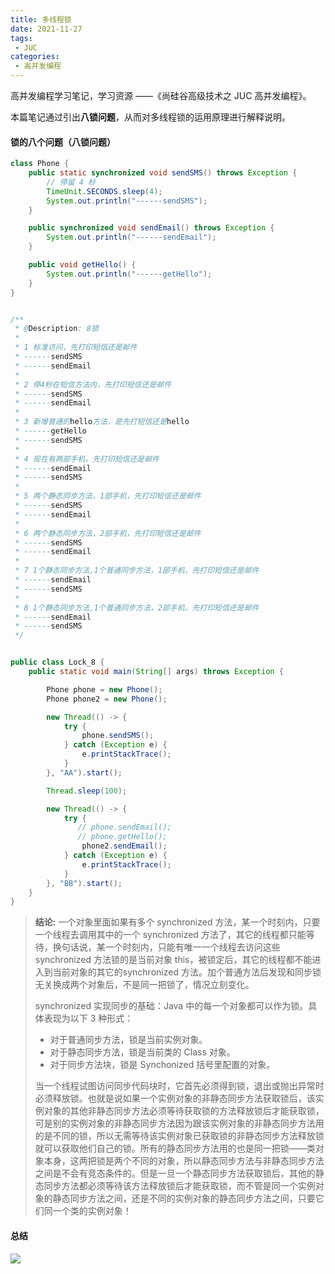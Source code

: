 ```yaml
---
title: 多线程锁
date: 2021-11-27
tags:
 - JUC
categories:
 - 高并发编程
---
```


高并发编程学习笔记，学习资源 ——《尚硅谷高级技术之 JUC 高并发编程》。

本篇笔记通过引出**八锁问题**，从而对多线程锁的运用原理进行解释说明。



#### 锁的八个问题（八锁问题）

```java
class Phone {
    public static synchronized void sendSMS() throws Exception {
        // 停留 4 秒
        TimeUnit.SECONDS.sleep(4);
        System.out.println("------sendSMS");
    }

    public synchronized void sendEmail() throws Exception {
        System.out.println("------sendEmail");
    }

    public void getHello() {
        System.out.println("------getHello");
    }
}


/**
 * @Description: 8锁
 * 
 * 1 标准访问，先打印短信还是邮件
 * ------sendSMS
 * ------sendEmail
 *
 * 2 停4秒在短信方法内，先打印短信还是邮件
 * ------sendSMS
 * ------sendEmail
 *
 * 3 新增普通的hello方法，是先打短信还是hello
 * ------getHello
 * ------sendSMS
 *
 * 4 现在有两部手机，先打印短信还是邮件
 * ------sendEmail
 * ------sendSMS
 *
 * 5 两个静态同步方法，1部手机，先打印短信还是邮件
 * ------sendSMS
 * ------sendEmail
 *
 * 6 两个静态同步方法，2部手机，先打印短信还是邮件
 * ------sendSMS
 * ------sendEmail
 *
 * 7 1个静态同步方法,1个普通同步方法，1部手机，先打印短信还是邮件
 * ------sendEmail
 * ------sendSMS
 *
 * 8 1个静态同步方法,1个普通同步方法，2部手机，先打印短信还是邮件
 * ------sendEmail
 * ------sendSMS
 */


public class Lock_8 {
    public static void main(String[] args) throws Exception {

        Phone phone = new Phone();
        Phone phone2 = new Phone();

        new Thread(() -> {
            try {
                phone.sendSMS();
            } catch (Exception e) {
                e.printStackTrace();
            }
        }, "AA").start();

        Thread.sleep(100);

        new Thread(() -> {
            try {
               // phone.sendEmail();
               // phone.getHello();
                phone2.sendEmail();
            } catch (Exception e) {
                e.printStackTrace();
            }
        }, "BB").start();
    }
}

```

> **结论:**
> 一个对象里面如果有多个 synchronized 方法，某一个时刻内，只要一个线程去调用其中的一个 synchronized 方法了，其它的线程都只能等待，换句话说，某一个时刻内，只能有唯一一个线程去访问这些 synchronized 方法锁的是当前对象 this，被锁定后，其它的线程都不能进入到当前对象的其它的synchronized 方法。加个普通方法后发现和同步锁无关换成两个对象后，不是同一把锁了，情况立刻变化。
>
> synchronized 实现同步的基础：Java 中的每一个对象都可以作为锁。具体表现为以下 3 种形式：
>
> - 对于普通同步方法，锁是当前实例对象。
> - 对于静态同步方法，锁是当前类的 Class 对象。
> - 对于同步方法块，锁是 Synchonized 括号里配置的对象。
>
> 当一个线程试图访问同步代码块时，它首先必须得到锁，退出或抛出异常时必须释放锁。也就是说如果一个实例对象的非静态同步方法获取锁后，该实例对象的其他非静态同步方法必须等待获取锁的方法释放锁后才能获取锁，可是别的实例对象的非静态同步方法因为跟该实例对象的非静态同步方法用的是不同的锁，所以无需等待该实例对象已获取锁的非静态同步方法释放锁就可以获取他们自己的锁。所有的静态同步方法用的也是同一把锁——类对象本身，这两把锁是两个不同的对象，所以静态同步方法与非静态同步方法之间是不会有竞态条件的。但是一旦一个静态同步方法获取锁后，其他的静态同步方法都必须等待该方法释放锁后才能获取锁，而不管是同一个实例对象的静态同步方法之间，还是不同的实例对象的静态同步方法之间，只要它们同一个类的实例对象！



#### 总结

![](http://image.xiaobailx.top/images/20211119101453.png)